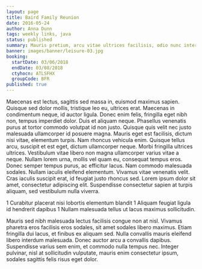 ```yaml
---
layout: page
title: Baird Family Reunion
date: 2016-05-24
author: Anna Dunn
tags: weekly links, java
status: published
summary: Mauris pretium, arcu vitae ultrices facilisis, odio nunc interdum ipsum.
banner: images/banner/leisure-03.jpg
booking:
  startDate: 03/06/2018
  endDate: 03/08/2018
  ctyhocn: ATLSFHX
  groupCode: BFR
published: true
---
```

Maecenas est lectus, sagittis sed massa in, euismod maximus sapien. Quisque sed dolor mollis, tristique leo eu, ultrices erat. Maecenas in condimentum neque, id auctor ligula. Donec enim felis, fringilla eget nibh non, tempus imperdiet dolor. Duis et aliquam neque. Phasellus venenatis purus at tortor commodo volutpat id non justo. Quisque quis velit nec justo malesuada ullamcorper id posuere magna. Mauris eget est facilisis, dictum nisi vitae, elementum turpis. Nam rhoncus vehicula enim. Quisque tellus arcu, suscipit et est eget, dictum ullamcorper neque. Morbi fringilla ultrices ultrices. Vestibulum vitae libero non magna ullamcorper varius vitae a neque. Nullam lorem urna, mollis vel quam eu, consequat tempus eros.
Donec semper tempus purus, ac efficitur lacus. Nam commodo malesuada sodales. Nullam iaculis eleifend elementum. Vivamus vitae venenatis velit. Cras iaculis suscipit erat, id feugiat justo rhoncus sed. Lorem ipsum dolor sit amet, consectetur adipiscing elit. Suspendisse consectetur sapien at turpis aliquam, sed vestibulum nulla viverra.

1 Curabitur placerat nisi lobortis elementum blandit
1 Aliquam feugiat ligula id hendrerit dapibus
1 Nullam malesuada tellus ut lacus maximus sollicitudin.

Mauris sed nibh malesuada lectus facilisis congue non at nisl. Vivamus pharetra eros facilisis eros sodales, sit amet sodales libero maximus. Etiam fringilla dui lacus, et finibus ex aliquam sed. Nulla convallis mauris eleifend libero interdum malesuada. Donec auctor arcu a convallis dapibus. Suspendisse varius sem enim, et commodo nulla tempus nec. Integer pulvinar, nisl at sollicitudin vulputate, mauris enim consectetur ipsum, sodales sagittis felis risus eget dolor.
